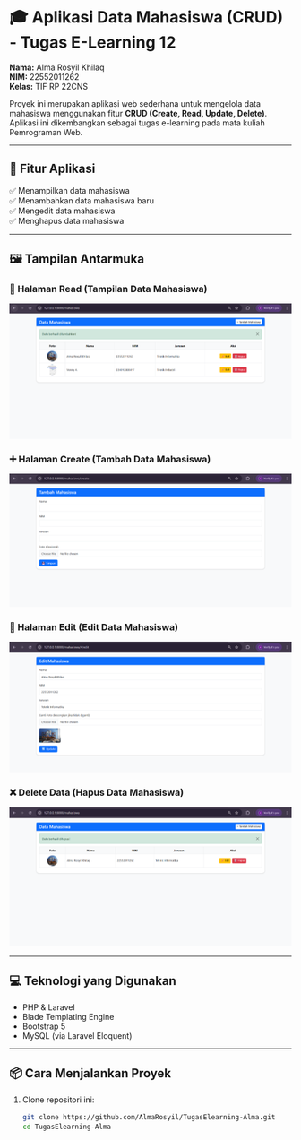 # 🎓 Aplikasi Data Mahasiswa (CRUD) - Tugas E-Learning 12

**Nama:** Alma Rosyil Khilaq  
**NIM:** 22552011262  
**Kelas:** TIF RP 22CNS  

Proyek ini merupakan aplikasi web sederhana untuk mengelola data mahasiswa menggunakan fitur **CRUD (Create, Read, Update, Delete)**. Aplikasi ini dikembangkan sebagai tugas e-learning pada mata kuliah Pemrograman Web.

---

## 🔧 Fitur Aplikasi

✅ Menampilkan data mahasiswa  
✅ Menambahkan data mahasiswa baru  
✅ Mengedit data mahasiswa  
✅ Menghapus data mahasiswa  

---

## 🖼️ Tampilan Antarmuka

### 📄 Halaman Read (Tampilan Data Mahasiswa)
![Read](https://github.com/AlmaRosyil/TugasElearning-Alma/blob/main/storage/app/public/ss1.png?raw=true)

### ➕ Halaman Create (Tambah Data Mahasiswa)
![Create](https://github.com/AlmaRosyil/TugasElearning-Alma/blob/main/storage/app/public/ss2.png?raw=true)

### 📝 Halaman Edit (Edit Data Mahasiswa)
![Edit](https://github.com/AlmaRosyil/TugasElearning-Alma/blob/main/storage/app/public/ss3.png?raw=true)

### ❌ Delete Data (Hapus Data Mahasiswa)
![Delete](https://github.com/AlmaRosyil/TugasElearning-Alma/blob/main/storage/app/public/ss4.png?raw=true)

---

## 💻 Teknologi yang Digunakan

- PHP & Laravel
- Blade Templating Engine
- Bootstrap 5
- MySQL (via Laravel Eloquent)

---

## 📦 Cara Menjalankan Proyek

1. Clone repositori ini:
   ```bash
   git clone https://github.com/AlmaRosyil/TugasElearning-Alma.git
   cd TugasElearning-Alma
